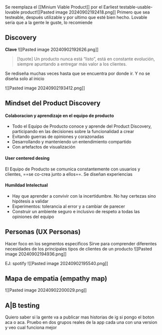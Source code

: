 Se reemplaza el [[Minium Viable Product]] por el Earliest testable-usable-lovable product![[Pasted image 20240902192418.png]]
Primero que sea testeable, después utilizable y por ultimo que esté bien hecho.
Lovable seria que a la gente le guste, lo recomiende


## Discovery 
**Clave**
![[Pasted image 20240902192626.png]]

>[!quote] Un producto nunca está “listo”, está en constante evolución, siempre apuntando a entregar más valor a los clientes.


Se rediseña muchas veces hasta que se encuentra por donde ir. Y no se diseña solo al inicio

![[Pasted image 20240902193412.png]]
## Mindset del Product Discovery
#### Colaboracion y aprendizaje en el equipo de producto
- Todo el Equipo de Producto conoce y aprende del Product Discovery, participando en las decisiones sobre la funcionalidad a crear 
- Evitando guerras de opiniones y corazonadas 
-  Desarrollando y manteniendo un entendimiento compartido 
-  Con artefactos de visualización

#### User centered desing 
El Equipo de Producto se comunica constantemente con usuarios y clientes, ==se co-crea junto a ellos==. Se diseñan experiencias

#### Humildad Intelectual
- Hay que aprender a convivir con la incertidumbre. No hay certezas sino hipótesis a validar
- Experimentos: tolerancia al error y a cambiar de parecer 
- Construir un ambiente seguro e inclusivo de respeto a todas las opiniones del equipo
## Personas (UX Personas)
Hacer foco en los segmentos especificos 
Sirve para comprender diferentes necesidades de los principales tipos de clientes de un producto
![[Pasted image 20240902194936.png]]

EJ: spotify 
![[Pasted image 20240902195540.png]]


## Mapa de empatia (empathy map)
![[Pasted image 20240902200029.png]]


## A|B testing 
Quiero saber si la gente va a publicar mas historias de ig si pongo el boton aca o aca. 
Pruebo en dos grupos reales de la app cada una con una version y veo cual funciona mejor